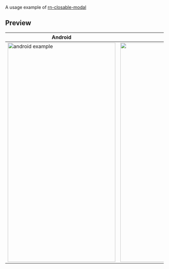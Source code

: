 A usage example of [rn-closable-modal](https://github.com/Kouznetsov/ClosableModal)

## Preview ##

| Android | iOS  |
|---|--:|
|  <img src="https://i.imgur.com/L9B5q0Y.gif" alt="android example" width="342" height="698"> | <img src="https://i.imgur.com/UbVysXs.gif" alt="ios example" width="342" height="698"> |


